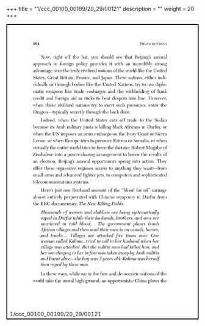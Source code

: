 +++
title = "1/ccc_00100_00199/20_29/00121"
description = ""
weight = 20
+++

<table style="border:2px solid black;max-width:800px;max-height:800px;" 
><tr><td>
<img class="center-fit-jpg"
src="/jpg_/out_jpg_dbc_121.jpg">
1/ccc_00100_00199/20_29/00121
</img></td></tr></table>
